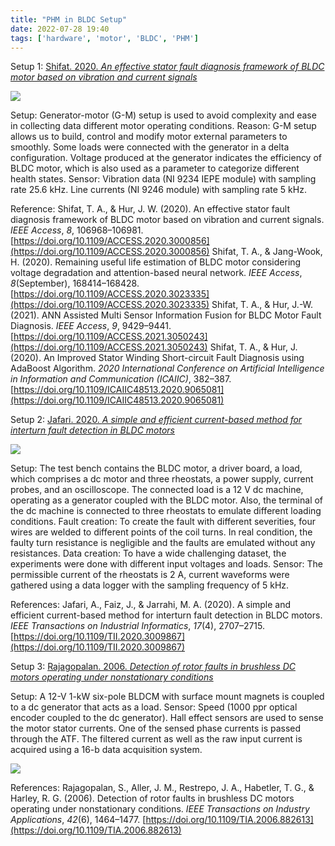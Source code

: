 ```yaml
---
title: "PHM in BLDC Setup"
date: 2022-07-28 19:40
tags: ['hardware', 'motor', 'BLDC', 'PHM']
---
```


Setup 1: [Shifat. 2020. *An effective stator fault diagnosis framework of BLDC motor based on vibration and current signals*](zotero://select/items/1_4HXCFS5L)

![](https://i.imgur.com/Z8ykt58.png)

Setup: Generator-motor (G-M) setup is used to avoid complexity and ease in collecting data different motor operating conditions. 
Reason: G-M setup allows us to build, control and modify motor external parameters to smoothly. Some loads were connected with the generator in a delta configuration. Voltage produced at the generator indicates the efficiency of BLDC motor, which is also used as a parameter to categorize different health states. 
Sensor: Vibration data (NI 9234 IEPE module) with sampling rate 25.6 kHz. Line currents (NI 9246 module) with sampling rate 5 kHz.

Reference:
Shifat, T. A., & Hur, J. W. (2020). An effective stator fault diagnosis framework of BLDC motor based on vibration and current signals. _IEEE Access_, _8_, 106968–106981. [https://doi.org/10.1109/ACCESS.2020.3000856](https://doi.org/10.1109/ACCESS.2020.3000856)
Shifat, T. A., & Jang-Wook, H. (2020). Remaining useful life estimation of BLDC motor considering voltage degradation and attention-based neural network. _IEEE Access_, _8_(September), 168414–168428. [https://doi.org/10.1109/ACCESS.2020.3023335](https://doi.org/10.1109/ACCESS.2020.3023335)
Shifat, T. A., & Hur, J.-W. (2021). ANN Assisted Multi Sensor Information Fusion for BLDC Motor Fault Diagnosis. _IEEE Access_, _9_, 9429–9441. [https://doi.org/10.1109/ACCESS.2021.3050243](https://doi.org/10.1109/ACCESS.2021.3050243)
Shifat, T. A., & Hur, J. (2020). An Improved Stator Winding Short-circuit Fault Diagnosis using AdaBoost Algorithm. _2020 International Conference on Artificial Intelligence in Information and Communication (ICAIIC)_, 382–387. [https://doi.org/10.1109/ICAIIC48513.2020.9065081](https://doi.org/10.1109/ICAIIC48513.2020.9065081)


Setup 2: [Jafari. 2020. *A simple and efficient current-based method for interturn fault detection in BLDC motors*](zotero://select/items/1_B6GIWKQP)

![](https://i.imgur.com/a5t9GP6.png)

Setup: The test bench contains the BLDC motor, a driver board, a load, which comprises a dc motor and three rheostats, a power supply, current probes, and an oscilloscope.  The connected load is a 12 V dc machine, operating as a generator coupled with the BLDC motor. Also, the terminal of the dc machine is connected to three rheostats to emulate different loading conditions. 
Fault creation: To create the fault with different severities, four wires are welded to different points of the coil turns. In real condition, the faulty turn resistance is negligible and the faults are emulated without any resistances. 
Data creation: To have a wide challenging dataset, the experiments were done with different input voltages and loads. 
Sensor: The permissible current of the rheostats is 2 A, current waveforms were gathered using a data logger with the sampling frequency of 5 kHz.

References:
Jafari, A., Faiz, J., & Jarrahi, M. A. (2020). A simple and efficient current-based method for interturn fault detection in BLDC motors. _IEEE Transactions on Industrial Informatics_, _17_(4), 2707–2715. [https://doi.org/10.1109/TII.2020.3009867](https://doi.org/10.1109/TII.2020.3009867)


Setup 3: [Rajagopalan. 2006. *Detection of rotor faults in brushless DC motors operating under nonstationary conditions*](zotero://select/items/1_I3LDS6P5)

Setup: A 12-V 1-kW six-pole BLDCM with surface mount magnets is coupled to a dc generator that acts as a load. 
Sensor: Speed (1000 ppr optical encoder coupled to the dc generator). Hall effect sensors are used to sense the motor stator currents. One of the sensed phase currents is passed through the ATF. The filtered current as well as the raw input current is acquired using a 16-b data acquisition system.

![](https://i.imgur.com/M5NOR3V.png)

References:
Rajagopalan, S., Aller, J. M., Restrepo, J. A., Habetler, T. G., & Harley, R. G. (2006). Detection of rotor faults in brushless DC motors operating under nonstationary conditions. _IEEE Transactions on Industry Applications_, _42_(6), 1464–1477. [https://doi.org/10.1109/TIA.2006.882613](https://doi.org/10.1109/TIA.2006.882613)